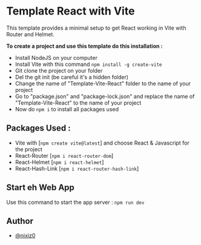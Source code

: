 # Template React with Vite

This template provides a minimal setup to get React working in Vite with Router and Helmet.

**To create a project and use this template do this installation :**
- Install NodeJS on your computer
- Install Vite with this command ```npm install -g create-vite```
- Git clone the project on your folder
- Del the git init (be careful it's a hidden folder)
- Change the name of "Template-Vite-React" folder to the name of your project
- Go to "package.json" and "package-lock.json" and replace the name of "Template-Vite-React" to the name of your project
- Now do ```npm i``` to install all packages used


## Packages Used :
- Vite with [```npm create vite@latest```] and choose React & Javascript for the project
- React-Router [```npm i react-router-dom```]
- React-Helmet [```npm i react-helmet```]
- React-Hash-Link [```npm i react-router-hash-link```]

## Start eh Web App
Use this command to start the app server : ```npm run dev```


## Author

- [@nixiz0](https://github.com/nixiz0)
